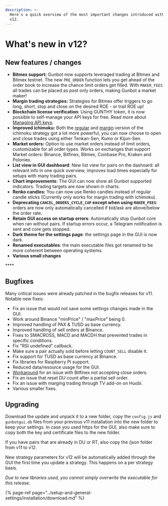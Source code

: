 ```yaml
---
description: >-
  Here's a quick overview of the most important changes introduced with Gunbot
  v12.
---
```


# What's new in v12?

## New features / changes

* **Bitmex support:** Gunbot now supports leveraged trading at Bitmex and Bitmex testnet. The new `PRE_ORDER` function lets you get ahead of the order book to increase the chance limit orders get filled. With `MAKER_FEES` all trades can be placed as post only orders, making Gunbot a market maker!
* **Margin trading strategies:** Strategies for Bitmex offer triggers to go long, short, stop and close on the desired ROE - or trail ROE up!
* **Blockchain license verification**: Using GUNTHY token, it is now possible to self-manage your API keys for free. Read more about [Managing API keys](https://github.com/GuntharDeNiro/BTCT/wiki/api-key-management).
* **Improved ichimoku:** Both the [regular](https://github.com/GuntharDeNiro/BTCT/wiki/Ichimoku) and [margin](https://github.com/GuntharDeNiro/BTCT/wiki/Ichimoku-margin) version of the ichimoku strategy got a lot more powerful, you can now choose to open and close trades using either Tenkan-Sen, Kumo or Kijun-Sen.
* **Market orders:** Option to use market orders instead of limit orders, customizable for all order types. Works on exchanges that support Market orders: Binance, Bitfinex, Bitmex, Coinbase Pro, Kraken and Poloniex.
* **List view in GUI dashboard**: New list view for pairs on the dashoard: all relevant info in one quick overview, improves load times especially for setups with many trading pairs.
* **Chart improvements**: The GUI can now show all Gunbot supported indicators. Trading targets are now shown in charts.
* **Renko candles:** You can now use Renko candles instead of regular candle sticks \(Currently only works for margin trading with ichimoku\).
* **Deprecating `CANCEL_ORDERS_CYCLE_CAP` except when using `MAKER_FEES`**: orders are now only automatically cancelled if bid/ask are above/below the order rate.
* **Retain GUI access on startup errors**: Automatically stop Gunbot core when ran without pairs. If startup errors occur, a Telegram notification is sent and core gets stopped.
* **Dark theme for the settings page**: the settings page in the GUI is now dark.
* **Renamed executables**: the main executable files got renamed to be more coherent between operating systems.
* **Various small changes**

\*\*\*\*

## **Bugfixes**

Many critical issues were already patched in the bugfix releases for v11. Notable new fixes:

* Fix an issue that would not save some settings changes made in the GUI.
* Work around Binance "minPrice" / "maxPrice" being 0.
* Improved handling of PAX & TUSD as base currency.
* Improved handling of sell orders at Binance.
* Fixes to SMACROSS, MACD and MACDH that prevented trades in specific conditions.
* Fix "RSI undefined" callback.
* Make sure a pair actually sold before letting `COUNT_SELL` disable it.
* Fix support for TUSD as base currency at Binance.
* Fix libraries for Raspberry Pi support.
* Reduced data/resource usage for the GUI.
*  [Workaround](https://github.com/GuntharDeNiro/BTCT/wiki/TradingView#to-close-positions-at-bitfinex-use-the-following-alerts) for an issue with Bitfinex not accepting close orders.
* Fix an issue that reset DU count after a partial sell order.
* Fix an issue with marging trading through TV add-on on Huobi.
* Various smaller fixes.



## **Upgrading**

Download the update and unpack it to a new folder, copy the `config.js` and `gunbotgui.db` files from your previous v11 installation into the new folder to keep your settings. In case you used https for the GUI, also make sure to copy both the key and certificate files to the new folder.

If you have pairs that are already in DU or RT, also copy the /json folder from v11 to v12.

New strategy parameters for v12 will be automatically added through the GUI the first time you update a strategy. This happens on a per strategy basis.

_Due to new libraries used, you cannot simply overwrite the executable for this release._

{% page-ref page="../setup-and-general-settings/installation/download.md" %}

